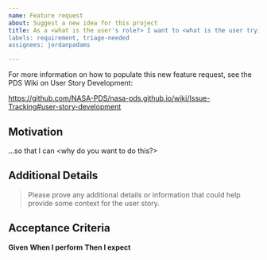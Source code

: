 ```yaml
---
name: Feature request
about: Suggest a new idea for this project
title: As a <what is the user's role?> I want to <what is the user trying to accomplish?>
labels: requirement, triage-needed
assignees: jordanpadams

---
```


For more information on how to populate this new feature request, see the PDS Wiki on User Story Development:

https://github.com/NASA-PDS/nasa-pds.github.io/wiki/Issue-Tracking#user-story-development

## Motivation
...so that I can <why do you want to do this?>

## Additional Details
> Please prove any additional details or information that could help provide some context for the user story.

## Acceptance Criteria
**Given** *<a condition>*
**When I perform** *<an action>*
**Then I expect** *<the result>*
